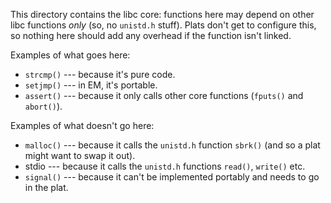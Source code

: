 This directory contains the libc core: functions here may depend on other
libc functions _only_ (so, no `unistd.h` stuff). Plats don't get to configure
this, so nothing here should add any overhead if the function isn't linked.

Examples of what goes here:

  - `strcmp()` --- because it's pure code.
  - `setjmp()` --- in EM, it's portable.
  - `assert()` --- because it only calls other core functions (`fputs()`
    and `abort()`).

Examples of what doesn't go here:

  - `malloc()` --- because it calls the `unistd.h` function `sbrk()` (and so a
    plat might want to swap it out).
  - stdio --- because it calls the `unistd.h` functions `read()`, `write()`
    etc.
  - `signal()` --- because it can't be implemented portably and needs to go
    in the plat.
